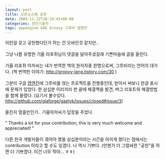 ```yaml
---
layout: post
title: 오픈소스에 공헌
date: 2009-11-22T20:19:41+00:00
categories: 전산기술자
tags: appengine GAE Groovy 그루비 앱엔진
---
```

<p>이런걸 갖고 공헌했다던가 하는 건 오바인것 같지만..<br />
<br />
그냥 나름 유명한 기욤 라포쥐님이 댓글을 달아주셨길래 기쁜마음에 글을 올린다.<br />
<br />
기욤 라포쥐 아저씨는 내가 번역한 책의 원저자중 한명으로써, 그루비라는 언어의 대가다. (책 번역한 이야기: <a href="http://groovy-lang.tistory.com/30" target="_blank" class="tx-link">http://groovy-lang.tistory.com/30</a>&nbsp;)<br />
<br />
그분이 구글 <a title="[http://appengine.google.com/]로 이동합니다." target="_blank" href="http://appengine.google.com/">앱엔진</a>에 그루비를 얹는 프로젝트를 진행중인데, 받아서 써보니 한글 표시에 문제가 있었다. 한 삼십분 이리저리 판 끝에 해결책을 발견, 버그 리포트와 해결방법을 함께 올렸다. (요기서 볼수있다. <a title="[http://github.com/glaforge/gaelyk/issues/closed#issue/3]로 이동합니다." target="_blank" href="http://github.com/glaforge/gaelyk/issues/closed#issue/3">http://github.com/glaforge/gaelyk/issues/closed#issue/3</a>)<br />
<br />
올린지 열흘만인가.. 기욤아저씨가 답장을 주었다. <br />
<br />
" Thanks a lot for your contribution, this is very much welcome and appreciated! "<br />
<br />
다른 한국 개발자들이 겪어야 했을 삼십분이라는 시간을 아끼게 했다는 점에서는 contribution 이라고 할 수도 있겠다. 나 역시 기쁘다. (언젠가 더 그럴싸한 "공헌"을 하면 더 기쁘겠다. 이건 너무 작아... ㅎㅎ)<br />
</p><p><br /></p>
